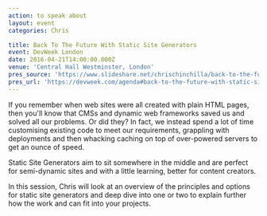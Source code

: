 ```yaml
---
action: to speak about
layout: event
categories: Chris

title: Back To The Future With Static Site Generators
event: DevWeek London
date: 2016-04-21T14:00:00.000Z
venue: 'Central Hall Westminster, London'
pres_source: 'https://www.slideshare.net/chrischinchilla/back-to-the-future-with-static-site-generators'
pres_url: 'https://devweek.com/agenda#back-to-the-future-with-static-site-generators'
---
```


If you remember when web sites were all created with plain HTML pages, then you'll know that CMSs and dynamic web frameworks saved us and solved all our problems. Or did they? In fact, we instead spend a lot of time customising existing code to meet our requirements, grappling with deployments and then whacking caching on top of over-powered servers to get an ounce of speed.

Static Site Generators aim to sit somewhere in the middle and are perfect for semi-dynamic sites and with a little learning, better for content creators.

In this session, Chris will look at an overview of the principles and options for static site generators and deep dive into one or two to explain further how the work and can fit into your projects.
